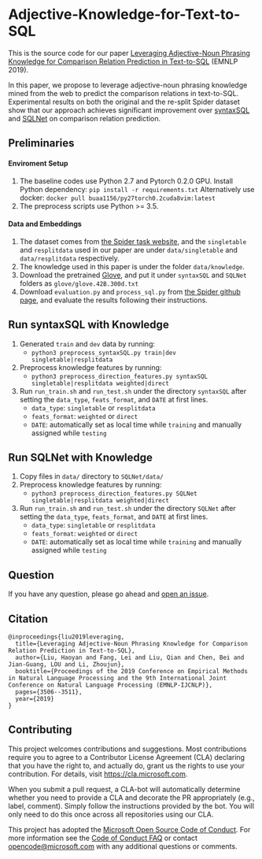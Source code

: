 # Adjective-Knowledge-for-Text-to-SQL

This is the source code for our paper [Leveraging Adjective-Noun Phrasing Knowledge for Comparison Relation Prediction in Text-to-SQL](https://www.aclweb.org/anthology/D19-1356.pdf) (EMNLP 2019).

In this paper, we propose to leverage adjective-noun phrasing knowledge mined from the web to predict the comparison relations in text-to-SQL.
Experimental results on both the original and the re-split Spider dataset show that our approach achieves significant improvement over [syntaxSQL](https://github.com/taoyds/syntaxSQL) and [SQLNet](https://github.com/xiaojunxu/SQLNet) on comparison relation prediction.


## Preliminaries

#### Enviroment Setup

1. The baseline codes use Python 2.7 and Pytorch 0.2.0 GPU. Install Python dependency: `pip install -r requirements.txt`
Alternatively use docker: `docker pull buaa1156/py27torch0.2cuda8vim:latest`
2. The preprocess scripts use Python >= 3.5.


#### Data and Embeddings

1. The dataset comes from [the Spider task website](https://yale-lily.github.io/spider), and the `singletable` and  `resplitdata` used in our paper are under `data/singletable` and `data/resplitdata` respectively.
2. The knowledge used in this paper is under the folder `data/knowledge`.
3. Download the pretrained [Glove](https://nlp.stanford.edu/data/wordvecs/glove.42B.300d.zip), and put it under `syntaxSQL` and `SQLNet` folders as `glove/glove.42B.300d.txt`
4. Download `evaluation.py` and `process_sql.py` from [the Spider github page](https://github.com/taoyds/spider), and evaluate the results following their instructions.


## Run syntaxSQL with Knowledge

1. Generated `train` and `dev` data by running:
   - `python3 preprocess_syntaxSQL.py train|dev singletable|resplitdata`
2. Preprocess knowledge features by running:
   -  `python3 preprocess_direction_features.py syntaxSQL singletable|resplitdata weighted|direct`
3. Run `run_train.sh` and `run_test.sh` under the directory `syntaxSQL` after setting the `data_type`, `feats_format`, and `DATE` at first lines.
   - `data_type`: `singletable` or `resplitdata`
   - `feats_format`: `weighted` or `direct`
   - `DATE`: automatically set as local time while `training` and manually assigned while `testing`


## Run SQLNet with Knowledge

1. Copy files in `data/` directory to `SQLNet/data/`
2. Preprocess knowledge features by running:
   -  `python3 preprocess_direction_features.py SQLNet singletable|resplitdata weighted|direct`
3. Run `run_train.sh` and `run_test.sh` under the directory `SQLNet` after setting the `data_type`, `feats_format`, and `DATE` at first lines.
   - `data_type`: `singletable` or `resplitdata`
   - `feats_format`: `weighted` or `direct`
   - `DATE`: automatically set as local time while `training` and manually assigned while `testing`


## Question

If you have any question, please go ahead and [open an issue](https://github.com/microsoft/EMNLP2019-Adjective-Knowledge-for-Text-to-SQL/issues).


## Citation

```
@inproceedings{liu2019leveraging,
  title={Leveraging Adjective-Noun Phrasing Knowledge for Comparison Relation Prediction in Text-to-SQL},
  author={Liu, Haoyan and Fang, Lei and Liu, Qian and Chen, Bei and Jian-Guang, LOU and Li, Zhoujun},
  booktitle={Proceedings of the 2019 Conference on Empirical Methods in Natural Language Processing and the 9th International Joint Conference on Natural Language Processing (EMNLP-IJCNLP)},
  pages={3506--3511},
  year={2019}
}
```


## Contributing

This project welcomes contributions and suggestions. Most contributions require you to
agree to a Contributor License Agreement (CLA) declaring that you have the right to,
and actually do, grant us the rights to use your contribution. For details, visit
https://cla.microsoft.com.

When you submit a pull request, a CLA-bot will automatically determine whether you need
to provide a CLA and decorate the PR appropriately (e.g., label, comment). Simply follow the
instructions provided by the bot. You will only need to do this once across all repositories using our CLA.

This project has adopted the [Microsoft Open Source Code of Conduct](https://opensource.microsoft.com/codeofconduct/).
For more information see the [Code of Conduct FAQ](https://opensource.microsoft.com/codeofconduct/faq/)
or contact [opencode@microsoft.com](mailto:opencode@microsoft.com) with any additional questions or comments.

